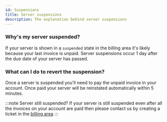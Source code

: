 ```yaml
---
id: Suspensions
title: Server suspensions
description: The explenation behind server suspensions
---
```


### Why's my server suspended?

If your server is shown in a `suspended` state in the billing area it's likely because your last invoice is unpaid. Server suspensions occur 1 day after the due date of your server has passed.

### What can I do to revert the suspension?

Once a server is suspended you'll need to pay the unpaid invoice in your account. Once paid your server will be reinstated automatically within 5 minutes.

:::note Server still suspended?
If your server is still suspended even after all the invoices on your account are paid then please contact us by creating a ticket in the [billing area](https://billing.aurorahosts.com)
:::